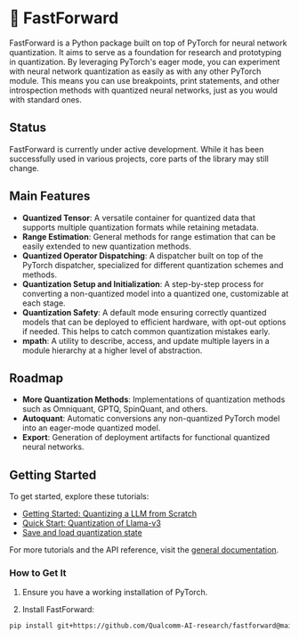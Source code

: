 # 📼 FastForward

FastForward is a Python package built on top of PyTorch for neural network
quantization. It aims to serve as a foundation for research and prototyping in
quantization. By leveraging PyTorch's eager mode, you can experiment with
neural network quantization as easily as with any other PyTorch module. This
means you can use breakpoints, print statements, and other introspection
methods with quantized neural networks, just as you would with standard ones.

## Status

FastForward is currently under active development. While it has been
successfully used in various projects, core parts of the library may still
change.

## Main Features

- **Quantized Tensor**: A versatile container for quantized data that supports
  multiple quantization formats while retaining metadata.
- **Range Estimation**: General methods for range estimation that can be easily
  extended to new quantization methods.
- **Quantized Operator Dispatching**: A dispatcher built on top of the PyTorch
  dispatcher, specialized for different quantization schemes and methods.
- **Quantization Setup and Initialization**: A step-by-step process for
  converting a non-quantized model into a quantized one, customizable at each
  stage.
- **Quantization Safety**: A default mode ensuring correctly quantized models
  that can be deployed to efficient hardware, with opt-out options if needed.
  This helps to catch common quantization mistakes early.
- **mpath**: A utility to describe, access, and update multiple layers in
  a module hierarchy at a higher level of abstraction.

## Roadmap

- **More Quantization Methods**: Implementations of quantization methods such
  as Omniquant, GPTQ, SpinQuant, and others.
- **Autoquant**: Automatic conversions any non-quantized PyTorch model into an
  eager-mode quantized model.
- **Export**: Generation of deployment artifacts for functional quantized neural
  networks.

## Getting Started

To get started, explore these tutorials:

- [Getting Started: Quantizing a LLM from Scratch](https://qualcomm-ai-research.github.io/fastforward/latest/examples/quantizing_networks.nb/)
- [Quick Start: Quantization of Llama-v3](https://qualcomm-ai-research.github.io/fastforward/latest/examples/quick_start_quantize_llms.nb/)
- [Save and load quantization state](examples/save_load_quantization_state.nb.py)

For more tutorials and the API reference, visit the [general documentation](https://qualcomm-ai-research.github.io/fastforward).

### How to Get It

1. Ensure you have a working installation of PyTorch.

2. Install FastForward:

```bash
pip install git+https://github.com/Qualcomm-AI-research/fastforward@main
```
